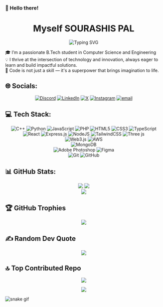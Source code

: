 ### 👋 Hello there! 
<h1 align="center">Myself SOURASHIS PAL</h1>
<div align="center">
  <img src="https://readme-typing-svg.herokuapp.com?font=Fira+Code&pause=1000&color=02faee&center=true&vCenter=true&width=435&lines=Web+Developer;Always+Learning+New+Technologies" alt="Typing SVG" />
</div>

🎓 I’m a passionate B.Tech student in Computer Science and Engineering<br>💡 I thrive at the intersection of technology and innovation, always eager to learn and build impactful solutions.<br>🔁 Code is not just a skill — it's a superpower that brings imagination to life.

## 🌐 Socials:
<div align="center">

[![Discord](https://img.shields.io/badge/Discord-%237289DA.svg?logo=discord&logoColor=white)](https://discord.gg/soura_05) [![LinkedIn](https://img.shields.io/badge/LinkedIn-%230077B5.svg?logo=linkedin&logoColor=white)](https://www.linkedin.com/in/sourashis-pal-570b7432b) [![X](https://img.shields.io/badge/X-black.svg?logo=X&logoColor=white)](https://x.com/Soura_13)
[![Instagram](https://img.shields.io/badge/Instagram-%23E4405F.svg?logo=Instagram&logoColor=white)](https://instagram.com/_nobi.07_) [![email](https://img.shields.io/badge/Email-D14836?logo=gmail&logoColor=white)](mailto:palsourashis04@gmail.com)
</div>

## 💻 Tech Stack:
<div align="center">

  ![C++](https://img.shields.io/badge/c++-%2300599C.svg?style=plastic&logo=c%2B%2B&logoColor=white)
  ![Python](https://img.shields.io/badge/python-3670A0?style=plastic&logo=python&logoColor=ffdd54)
  ![JavaScript](https://img.shields.io/badge/javascript-%23323330.svg?style=plastic&logo=javascript&logoColor=%23F7DF1E)
  ![PHP](https://img.shields.io/badge/php-%23777BB4.svg?style=plastic&logo=php&logoColor=white)
  ![HTML5](https://img.shields.io/badge/html5-%23E34F26.svg?style=plastic&logo=html5&logoColor=white)
  ![CSS3](https://img.shields.io/badge/css3-%231572B6.svg?style=plastic&logo=css3&logoColor=white)
  ![TypeScript](https://img.shields.io/badge/typescript-%23007ACC.svg?style=plastic&logo=typescript&logoColor=white)<br>
  ![React](https://img.shields.io/badge/react-%2320232a.svg?style=plastic&logo=react&logoColor=%2361DAFB)
  ![Express.js](https://img.shields.io/badge/express.js-%23404d59.svg?style=plastic&logo=express&logoColor=%2361DAFB)
  ![NodeJS](https://img.shields.io/badge/node.js-6DA55F?style=plastic&logo=node.js&logoColor=white)
  ![TailwindCSS](https://img.shields.io/badge/tailwindcss-%2338B2AC.svg?style=plastic&logo=tailwind-css&logoColor=white)
  ![Three js](https://img.shields.io/badge/threejs-black?style=plastic&logo=three.js&logoColor=white)<br>
  ![Web3.js](https://img.shields.io/badge/web3.js-F16822?style=plastic&logo=web3.js&logoColor=white)
  ![AWS](https://img.shields.io/badge/AWS-%23FF9900.svg?style=plastic&logo=amazon-aws&logoColor=white)<br>
  ![MongoDB](https://img.shields.io/badge/MongoDB-%234ea94b.svg?style=plastic&logo=mongodb&logoColor=white)<br>
  ![Adobe Photoshop](https://img.shields.io/badge/adobe%20photoshop-%2331A8FF.svg?style=plastic&logo=adobe%20photoshop&logoColor=white)
  ![Figma](https://img.shields.io/badge/figma-%23F24E1E.svg?style=plastic&logo=figma&logoColor=white)<br>
  ![Git](https://img.shields.io/badge/git-%23F05033.svg?style=plastic&logo=git&logoColor=white)
  ![GitHub](https://img.shields.io/badge/github-%23121011.svg?style=plastic&logo=github&logoColor=white)
</div>

## 📊 GitHub Stats:
<div align="center">
  
  ![](https://github-readme-stats.vercel.app/api?username=Soura1345&theme=ambient_gradient&hide_border=false&include_all_commits=false&count_private=false)
  ![](https://nirzak-streak-stats.vercel.app/?user=Soura1345&theme=ambient_gradient&hide_border=false)<br/>
  ![](https://github-readme-stats.vercel.app/api/top-langs/?username=Soura1345&theme=ambient_gradient&hide_border=false&include_all_commits=false&count_private=false&layout=compact)
</div>

## 🏆 GitHub Trophies
<div align = "center">
  
  ![](https://github-profile-trophy.vercel.app/?username=Soura1345&theme=ambient_gradient&no-frame=false&no-bg=true&margin-w=4)</div>
## ✍️ Random Dev Quote
<div align = "center">
  
  ![](https://quotes-github-readme.vercel.app/api?type=vetical&theme=merko)</div>
## 🔝 Top Contributed Repo
<div align = "center">
  
  ![](https://github-contributor-stats.vercel.app/api?username=Soura1345&limit=5&theme=ambient_gradient&combine_all_yearly_contributions=true)</div>
<div align = "center">
  
  [![](https://visitcount.itsvg.in/api?id=Soura1345&icon=7&color=8)](https://visitcount.itsvg.in)</div>

![snake gif](https://soura1345.github.io/Soura1345/github-contribution-grid-snake-dark.svg)
